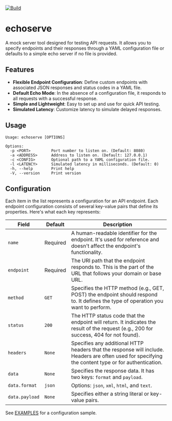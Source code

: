 [![Build](https://github.com/ztroop/echoserve/actions/workflows/build.yml/badge.svg?branch=main)](https://github.com/ztroop/echoserve/actions/workflows/build.yml)

# echoserve

A mock server tool designed for testing API requests. It allows you to specify endpoints and their responses through a YAML configuration file or defaults to a simple echo server if no file is provided.

## Features

- **Flexible Endpoint Configuration**: Define custom endpoints with associated JSON responses and status codes in a YAML file.
- **Default Echo Mode**: In the absence of a configuration file, it responds to all requests with a successful response.
- **Simple and Lightweight**: Easy to set up and use for quick API testing.
- **Simulated Latency**: Customize latency to simulate delayed responses.

## Usage

```
Usage: echoserve [OPTIONS]

Options:
  -p <PORT>         Port number to listen on. (Default: 8080)
  -a <ADDRESS>      Address to listen on. (Default: 127.0.0.1)
  -c <CONFIG>       Optional path to a YAML configuration file.
  -l <LATENCY>      Simulated latency in milliseconds. (Default: 0)
  -h, --help        Print help
  -V, --version     Print version
```

## Configuration

Each item in the list represents a configuration for an API endpoint. Each endpoint configuration consists of several key-value pairs that define its properties. Here's what each key represents:

|Field|Default|Description| 
|-----|-------|-----------|
|`name`|Required|A human-readable identifier for the endpoint. It's used for reference and doesn't affect the endpoint's functionality.|
|`endpoint`|Required|The URI path that the endpoint responds to. This is the part of the URL that follows your domain or base URL.|
|`method`|`GET`|Specifies the HTTP method (e.g., GET, POST) the endpoint should respond to. It defines the type of operation you want to perform.|
|`status`|`200`|The HTTP status code that the endpoint will return. It indicates the result of the request (e.g., 200 for success, 404 for not found).|
|`headers`|`None`|Specifies any additional HTTP headers that the response will include. Headers are often used for specifying the content type or for authentication.|
|`data`|`None`|Specifies the response data. It has two keys: `format` and `payload`.|
|`data.format`|`json`|Options: `json`, `xml`, `html`, and `text`.|
|`data.payload`|`None`|Specifies either a string literal or key-value pairs.|

See [EXAMPLES](./examples/) for a configuration sample.